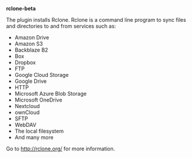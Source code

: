 **rclone-beta**

The plugin installs Rclone. Rclone is a command line program to sync files and directories to and from services such as:
* Amazon Drive
* Amazon S3
* Backblaze B2
* Box
* Dropbox
* FTP
* Google Cloud Storage
* Google Drive
* HTTP
* Microsoft Azure Blob Storage
* Microsoft OneDrive
* Nextcloud
* ownCloud
* SFTP
* WebDAV
* The local filesystem 
* And many more

Go to http://rclone.org/ for more information.
